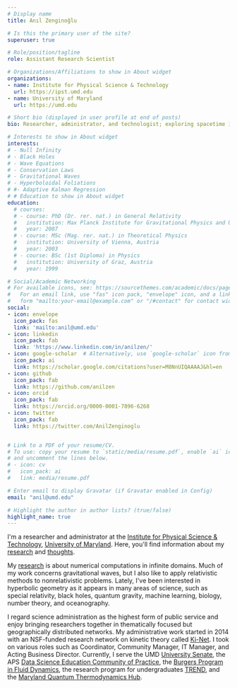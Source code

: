 ```yaml
---
# Display name
title: Anıl Zenginoğlu

# Is this the primary user of the site?
superuser: true

# Role/position/tagline
role: Assistant Research Scientist

# Organizations/Affiliations to show in About widget
organizations:
- name: Institute for Physical Science & Technology
  url: https://ipst.umd.edu
- name: University of Maryland
  url: https://umd.edu

# Short bio (displayed in user profile at end of posts)
bio: Researcher, administrator, and technologist; exploring spacetime infinity and working towards operational efficiency in academia.

# Interests to show in About widget
interests:
# - Null Infinity
# - Black Holes
# - Wave Equations
# - Conservation Laws
# - Gravitational Waves
# - Hyperboloidal Foliations
# #- Adaptive Kalman Regression
# # Education to show in About widget
education:
  # courses:
  # - course: PhD (Dr. rer. nat.) in General Relativity
  #   institution: Max Planck Institute for Gravitational Physics and University of Potsdam, Germany 
  #   year: 2007
  # - course: MSc (Mag. rer. nat.) in Theoretical Physics
  #   institution: University of Vienna, Austria
  #   year: 2003
  # - course: BSc (1st Diploma) in Physics
  #   institution: University of Graz, Austria
  #   year: 1999

# Social/Academic Networking
# For available icons, see: https://sourcethemes.com/academic/docs/page-builder/#icons
#   For an email link, use "fas" icon pack, "envelope" icon, and a link in the
#   form "mailto:your-email@example.com" or "/#contact" for contact widget.
social:
- icon: envelope
  icon_pack: fas
  link: 'mailto:anil@umd.edu'
- icon: linkedin
  icon_pack: fab
  link: 'https://www.linkedin.com/in/anilzen/'
- icon: google-scholar  # Alternatively, use `google-scholar` icon from `ai` icon pack
  icon_pack: ai
  link: https://scholar.google.com/citations?user=M8NnUIQAAAAJ&hl=en
- icon: github
  icon_pack: fab
  link: https://github.com/anilzen
- icon: orcid
  icon_pack: fab
  link: https://orcid.org/0000-0001-7896-6268
- icon: twitter
  icon_pack: fab
  link: https://twitter.com/AnilZenginoglu


# Link to a PDF of your resume/CV.
# To use: copy your resume to `static/media/resume.pdf`, enable `ai` icons in `params.toml`, 
# and uncomment the lines below.
# - icon: cv
#   icon_pack: ai
#   link: media/resume.pdf

# Enter email to display Gravatar (if Gravatar enabled in Config)
email: "anil@umd.edu"

# Highlight the author in author lists? (true/false)
highlight_name: true
---
```

I'm a researcher and administrator at the [Institute for Physical Science & Technology](https://ipst.umd.edu), [University of Maryland](https://umd.edu). Here, you'll find information about my [research](publication/) and [thoughts](post/). 

My [research](publication/) is about numerical computations in infinite domains. Much of my work concerns gravitational waves, but I also like to apply relativistic methods to nonrelativistic problems. Lately, I've been interested in hyperbolic geometry as it appears in many areas of science, such as special relativity, black holes, quantum gravity, machine learning, biology, number theory, and oceanography. 

I regard science administration as the highest form of public service and enjoy bringing researchers together in thematically focused but geographically distributed networks. My administrative work started in 2014 with an NSF-funded research network on kinetic theory called [Ki-Net](https://www.ki-net.umd.edu/). I took on various roles such as Coordinator, Community Manager, IT Manager, and Acting Business Director. Currently, I serve the UMD [University Senate](https://www.senate.umd.edu/), the APS [Data Science Education Community of Practice](https://dsecop.org), the [Burgers Program in Fluid Dynamics](https://ipst.umd.edu/research/burgers), the research program for undergraduates [TREND](https://ireap.umd.edu/trend), and the [Maryland Quantum Thermodynamics Hub](https://qtd-hub.umd.edu).

